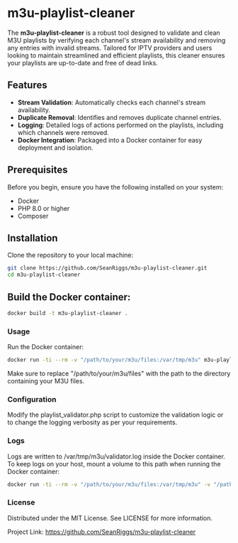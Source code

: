 # m3u-playlist-cleaner

The **m3u-playlist-cleaner** is a robust tool designed to validate and clean M3U playlists by verifying each channel's stream availability and removing any entries with invalid streams. Tailored for IPTV providers and users looking to maintain streamlined and efficient playlists, this cleaner ensures your playlists are up-to-date and free of dead links.

## Features

- **Stream Validation**: Automatically checks each channel's stream availability.
- **Duplicate Removal**: Identifies and removes duplicate channel entries.
- **Logging**: Detailed logs of actions performed on the playlists, including which channels were removed.
- **Docker Integration**: Packaged into a Docker container for easy deployment and isolation.

## Prerequisites

Before you begin, ensure you have the following installed on your system:
- Docker
- PHP 8.0 or higher
- Composer

## Installation

Clone the repository to your local machine:

```bash
git clone https://github.com/SeanRiggs/m3u-playlist-cleaner.git
cd m3u-playlist-cleaner
```

## Build the Docker container:

```bash
docker build -t m3u-playlist-cleaner .
```

### Usage
Run the Docker container:

```bash
docker run -ti --rm -v "/path/to/your/m3u/files:/var/tmp/m3u" m3u-playlist-cleaner
```

Make sure to replace "/path/to/your/m3u/files" with the path to the directory containing your M3U files.

### Configuration
Modify the playlist_validator.php script to customize the validation logic or to change the logging verbosity as per your requirements.

### Logs

Logs are written to /var/tmp/m3u/validator.log inside the Docker container. To keep logs on your host, mount a volume to this path when running the Docker container:

```bash
docker run -ti --rm -v "/path/to/your/m3u/files:/var/tmp/m3u" -v "/path/to/your/logs:/var/tmp/m3u/logs" m3u-playlist-cleaner
```
### License

Distributed under the MIT License. See LICENSE for more information.



Project Link: https://github.com/SeanRiggs/m3u-playlist-cleaner

